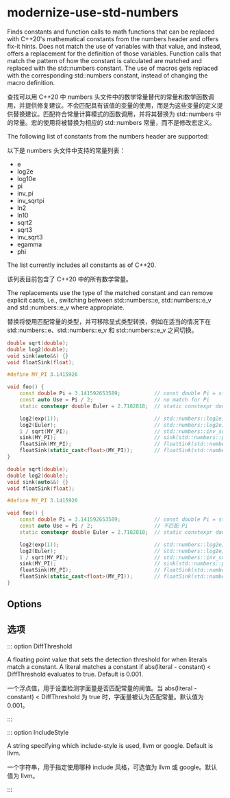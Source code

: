 # modernize-use-std-numbers

Finds constants and function calls to math functions that can be
replaced with C++20's mathematical constants from the numbers header
and offers fix-it hints. Does not match the use of variables with that
value, and instead, offers a replacement for the definition of those
variables. Function calls that match the pattern of how the constant is
calculated are matched and replaced with the std::numbers constant.
The use of macros gets replaced with the corresponding std::numbers
constant, instead of changing the macro definition.

查找可以用 C++20 中 numbers 头文件中的数学常量替代的常量和数学函数调用，并提供修复建议。不会匹配具有该值的变量的使用，而是为这些变量的定义提供替换建议。匹配符合常量计算模式的函数调用，并将其替换为 std::numbers 中的常量。宏的使用将被替换为相应的 std::numbers 常量，而不是修改宏定义。

The following list of constants from the numbers header are supported:

以下是 numbers 头文件中支持的常量列表：

- e
- log2e
- log10e
- pi
- inv_pi
- inv_sqrtpi
- ln2
- ln10
- sqrt2
- sqrt3
- inv_sqrt3
- egamma
- phi

The list currently includes all constants as of C++20.

该列表目前包含了 C++20 中的所有数学常量。

The replacements use the type of the matched constant and can remove
explicit casts, i.e., switching between std::numbers::e,
std::numbers::e_v<float> and std::numbers::e_v<long double> where
appropriate.

替换将使用匹配常量的类型，并可移除显式类型转换，例如在适当的情况下在 std::numbers::e、std::numbers::e_v<float> 和 std::numbers::e_v<long double> 之间切换。

```c++
double sqrt(double);
double log2(double);
void sink(auto&&) {}
void floatSink(float);

#define MY_PI 3.1415926

void foo() {
    const double Pi = 3.141592653589;           // const double Pi = std::numbers::pi
    const auto Use = Pi / 2;                    // no match for Pi
    static constexpr double Euler = 2.7182818;  // static constexpr double Euler = std::numbers::e;

    log2(exp(1));                               // std::numbers::log2e;
    log2(Euler);                                // std::numbers::log2e;
    1 / sqrt(MY_PI);                            // std::numbers::inv_sqrtpi;
    sink(MY_PI);                                // sink(std::numbers::pi);
    floatSink(MY_PI);                           // floatSink(std::numbers::pi);
    floatSink(static_cast<float>(MY_PI));       // floatSink(std::numbers::pi_v<float>);
}
```

```c++
double sqrt(double);
double log2(double);
void sink(auto&&) {}
void floatSink(float);

#define MY_PI 3.1415926

void foo() {
    const double Pi = 3.141592653589;           // const double Pi = std::numbers::pi
    const auto Use = Pi / 2;                    // 不匹配 Pi
    static constexpr double Euler = 2.7182818;  // static constexpr double Euler = std::numbers::e;

    log2(exp(1));                               // std::numbers::log2e;
    log2(Euler);                                // std::numbers::log2e;
    1 / sqrt(MY_PI);                            // std::numbers::inv_sqrtpi;
    sink(MY_PI);                                // sink(std::numbers::pi);
    floatSink(MY_PI);                           // floatSink(std::numbers::pi);
    floatSink(static_cast<float>(MY_PI));       // floatSink(std::numbers::pi_v<float>);
}
```

## Options

## 选项

::: option
DiffThreshold

A floating point value that sets the detection threshold for when
literals match a constant. A literal matches a constant if
abs(literal - constant) < DiffThreshold evaluates to true. Default
is 0.001.

一个浮点值，用于设置检测字面量是否匹配常量的阈值。当 abs(literal - constant) < DiffThreshold 为 true 时，字面量被认为匹配常量。默认值为 0.001。

:::

::: option
IncludeStyle

A string specifying which include-style is used, llvm or google. Default is llvm.

一个字符串，用于指定使用哪种 include 风格，可选值为 llvm 或 google。默认值为 llvm。

:::
